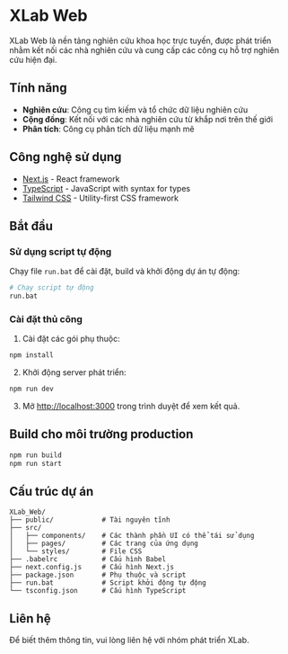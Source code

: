# XLab Web

XLab Web là nền tảng nghiên cứu khoa học trực tuyến, được phát triển nhằm kết nối các nhà nghiên cứu và cung cấp các công cụ hỗ trợ nghiên cứu hiện đại.

## Tính năng

- **Nghiên cứu**: Công cụ tìm kiếm và tổ chức dữ liệu nghiên cứu
- **Cộng đồng**: Kết nối với các nhà nghiên cứu từ khắp nơi trên thế giới
- **Phân tích**: Công cụ phân tích dữ liệu mạnh mẽ

## Công nghệ sử dụng

- [Next.js](https://nextjs.org) - React framework
- [TypeScript](https://www.typescriptlang.org/) - JavaScript with syntax for types
- [Tailwind CSS](https://tailwindcss.com/) - Utility-first CSS framework

## Bắt đầu

### Sử dụng script tự động

Chạy file `run.bat` để cài đặt, build và khởi động dự án tự động:

```bash
# Chạy script tự động
run.bat
```

### Cài đặt thủ công

1. Cài đặt các gói phụ thuộc:

```bash
npm install
```

2. Khởi động server phát triển:

```bash
npm run dev
```

3. Mở [http://localhost:3000](http://localhost:3000) trong trình duyệt để xem kết quả.

## Build cho môi trường production

```bash
npm run build
npm run start
```

## Cấu trúc dự án

```
XLab_Web/
├── public/            # Tài nguyên tĩnh
├── src/
│   ├── components/    # Các thành phần UI có thể tái sử dụng
│   ├── pages/         # Các trang của ứng dụng
│   └── styles/        # File CSS
├── .babelrc           # Cấu hình Babel
├── next.config.js     # Cấu hình Next.js
├── package.json       # Phụ thuộc và script
├── run.bat            # Script khởi động tự động
└── tsconfig.json      # Cấu hình TypeScript
```

## Liên hệ

Để biết thêm thông tin, vui lòng liên hệ với nhóm phát triển XLab.
